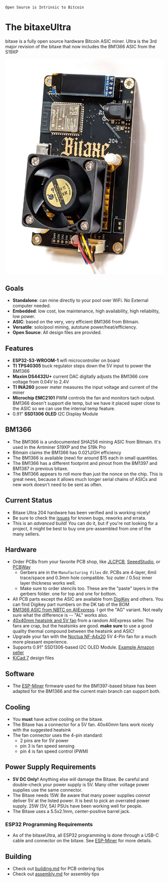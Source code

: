 ```
Open Source is Intrinsic to Bitcoin
```
# The bitaxeUltra
bitaxe is a fully open source hardware Bitcoin ASIC miner. Ultra is the 3rd major revision of the bitaxe that now includes the BM1366 ASIC from the S19XP

![bitaxeUltra assembled](doc/bitaxe_204.jpg)

## Goals
- **Standalone**: can mine directly to your pool over WiFi. No External computer needed.
- **Embedded**: low cost, low maintenance, high availability, high reliability, low power.
- **ASIC**: based on the very, very efficient BM1366 from Bitmain.
- **Versatile**: solo/pool mining, autotune power/heat/efficiency.
- **Open Source**: All design files are provided.

## Features
- **ESP32-S3-WROOM-1** wifi microcontroller on board
- **TI TPS40305** buck regulator steps down the 5V input to power the BM1366
- **Maxim DS4432U+** current DAC digitally adjusts the BM1366 core voltage from 0.04V to 2.4V
- **TI INA260** power meter measures the input voltage and current of the miner
- **Microchip EMC2101** PWM controls the fan and monitors tach output. BM1366 doesn't support die temp, but we have it placed super close to the ASIC so we can use the internal temp feature.
- 0.91" **SSD1306 OLED** I2C Display Module 

## BM1366
- The BM1366 is a undocumented SHA256 mining ASIC from Bitmain. It's used in the Antminer S19XP and the S19k Pro
- Bitmain claims the BM1366 has 0.021J/GH efficiency
- The BM1366 is available (new) for around $15 each in small quantities.
- The BM1366 has a different footprint and pinout from the BM1397 and BM1387 in previous bitaxe.
- The BM1366 appears to roll more than just the nonce on the chip. This is great news, because it allows much longer serial chains of ASICs and new work doesn't need to be sent as often.

## Current Status
- Bitaxe Ultra 204 hardware has been verified and is working nicely!
- Be sure to check the [issues](https://github.com/skot/bitaxe/issues) for known bugs, reworks and errata.
- This is an _advanced_ build! You can do it, but if you're not looking for a project, it might be best to buy one pre-assembled from one of the many sellers.

## Hardware
- Order PCBs from your favorite PCB shop, like [JLCPCB](https://jlcpcb.com), [SeeedStudio](https://www.seeedstudio.com/fusion_pcb.html), or [PCBWay](https://www.pcbway.com)
    - Gerbers are in the `Manufacturing Files` dir. PCBs are 4-layer, 6mil trace/space and 0.3mm hole compatible. 1oz outer / 0.5oz inner layer thickness works well.
    - Make sure to order stencils too. These are the "paste" layers in the gerbers folder. one for top and one for bottom.
- All PCB parts except the ASIC are available from [DigiKey](https://www.digikey.com/en/products) and others. You can find Digikey part numbers on the DK tab of the BOM
- [BM1366 ASIC from NBTC on AliExpress](https://www.aliexpress.us/item/3256804709142138.html). I got the "AG" variant. Not really sure what the difference is -- "AL" works also.
- [40x40mm heatsink and 5V fan](https://www.aliexpress.com/item/2251832861666365.html) from a random AliExpress seller. The fans are crap, but the heatsinks are good. **make sure** to use a good quality thermal compound between the heatsink and ASIC!
- Upgrade your fan with the [Noctua NF-A4x20](https://www.amazon.com/Noctua-NF-A4x20-5V-PWM-Premium-Quality/dp/B071FNHVXN) 5V 4-Pin fan for a much more pleasant experience.
- Supports 0.91" SSD1306-based I2C OLED Module. [Example Amazon seller](https://www.amazon.com/gp/product/B08ZY4YBHL)
- [KiCad 7](https://www.kicad.org) design files

## Software
- The [ESP-Miner](https://github.com/skot/ESP-Miner) firmware used for the BM1397-based bitaxe has been adapted for the BM1366 and the current main branch can support both.

## Cooling
- You **must** have active cooling on the bitaxe. 
- The Bitaxe has a connector for a 5V fan. 40x40mm fans work nicely with the suggested heatsink
- The fan connector uses the 4-pin standard:
	- 2 pins are for 5V power
	- pin 3 is fan speed sensing
	- pin 4 is fan speed control (PWM) 

## Power Supply Requirements
- **5V DC Only!** Anything else will damage the Bitaxe. Be careful and double-check your power supply is 5V. Many other voltage power supplies use the same connector.
- The Bitaxe needs 15W. Be aware that many power supplies _cannot_ deliver 5V at the listed power. It is best to pick an overrated power supply. 25W (5V, 5A) PSUs have been working well for people.
- The Bitaxe uses a 5.5x2.1mm, center-positive barrel jack.

### ESP32 Programming Requirements
- As of the bitaxeUltra, all ESP32 programming is done through a USB-C cable and connector on the bitaxe. See [ESP-Miner](https://github.com/skot/ESP-Miner) for more details.

## Building
- Check out [building.md](building.md) for PCB ordering tips
- Check out [assembly.md](assembly.md) for assembly tips
